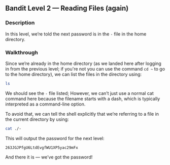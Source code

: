 ## Bandit Level 2 — Reading Files (again)

### Description

In this level, we’re told the next password is in the `-` file in the home directory.

### Walkthrough

Since we’re already in the home directory (as we landed here after logging in from the previous level; if you're not you can use the command `cd ~` to go to the home directory), we can list the files in the directory using:

```bash
ls
```

We should see the `-` file listed; However, we can’t just use a normal cat command here because the filename starts with a dash, which is typically interpreted as a command-line option.

To avoid that, we can tell the shell explicitly that we’re referring to a file in the current directory by using:
```bash
cat ./-
```

This will output the password for the next level:

```
263JGJPfgU6LtdEvgfWU1XP5yac29mFx
```

And there it is — we’ve got the password!